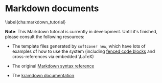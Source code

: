 # Markdown documents
\label{cha:markdown_tutorial}

**Note**: This Markdown tutorial is currently in development. Until it's finished, please consult the following resources:

* The template files generated by `softcover new`, which have lots of examples of how to use the system (including [fenced code blocks](https://help.github.com/articles/github-flavored-markdown#fenced-code-blocks) and cross-references via embedded \LaTeX)

* The original [Markdown syntax reference](daringfireball.net/projects/markdown/syntax)

* The [kramdown documentation](http://kramdown.gettalong.org/syntax.html)

